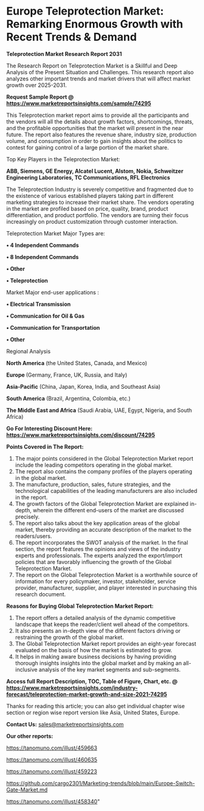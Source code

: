  # Europe Teleprotection Market: Remarking Enormous Growth with Recent Trends & Demand

<strong>Teleprotection Market Research Report 2031</strong>

The Research Report on Teleprotection Market is a Skillful and Deep Analysis of the Present Situation and Challenges. This research report also analyzes other important trends and market drivers that will affect market growth over 2025-2031.

<strong>Request Sample Report @ <a href=https://www.marketreportsinsights.com/sample/74295>https://www.marketreportsinsights.com/sample/74295</a></strong>

This Teleprotection market report aims to provide all the participants and the vendors will all the details about growth factors, shortcomings, threats, and the profitable opportunities that the market will present in the near future. The report also features the revenue share, industry size, production volume, and consumption in order to gain insights about the politics to contest for gaining control of a large portion of the market share.

Top Key Players in the Teleprotection Market:

<strong>ABB, Siemens, GE Energy, Alcatel Lucent, Alstom, Nokia, Schweitzer Engineering Laboratories, TC Communications, RFL Electronics</strong>

The Teleprotection Industry is severely competitive and fragmented due to the existence of various established players taking part in different marketing strategies to increase their market share. The vendors operating in the market are profiled based on price, quality, brand, product differentiation, and product portfolio. The vendors are turning their focus increasingly on product customization through customer interaction.

Teleprotection Market Major Types are:

<strong>• 4 Independent Commands

• 8 Independent Commands

• Other

• Teleprotection</strong>

Market Major end-user applications :

<strong>• Electrical Transmission

• Communication for Oil & Gas

• Communication for Transportation

• Other</strong>

Regional Analysis

</u><strong><b>North America</b></strong> (the United States, Canada, and Mexico)

<strong><b>Europe </b></strong>(Germany, France, UK, Russia, and Italy)

<strong><b>Asia-Pacific</b></strong> (China, Japan, Korea, India, and Southeast Asia)

<strong><b>South America</b></strong> (Brazil, Argentina, Colombia, etc.)

<strong><b>The Middle East and Africa</b></strong> (Saudi Arabia, UAE, Egypt, Nigeria, and South Africa)

<strong>Go For Interesting Discount Here: <a href=https://www.marketreportsinsights.com/discount/74295>https://www.marketreportsinsights.com/discount/74295</a></strong>

<strong>Points Covered in The Report:</strong>
<ol>
  <li>The major points considered in the Global Teleprotection Market report include the leading competitors operating in the global market.</li>
  <li>The report also contains the company profiles of the players operating in the global market.</li>
  <li>The manufacture, production, sales, future strategies, and the technological capabilities of the leading manufacturers are also included in the report.</li>
  <li>The growth factors of the Global Teleprotection Market are explained in-depth, wherein the different end-users of the market are discussed precisely.</li>
  <li>The report also talks about the key application areas of the global market, thereby providing an accurate description of the market to the readers/users.</li>
  <li>The report incorporates the SWOT analysis of the market. In the final section, the report features the opinions and views of the industry experts and professionals. The experts analyzed the export/import policies that are favorably influencing the growth of the Global Teleprotection Market.</li>
  <li>The report on the Global Teleprotection Market is a worthwhile source of information for every policymaker, investor, stakeholder, service provider, manufacturer, supplier, and player interested in purchasing this research document.</li>
</ol>
<strong>Reasons for Buying Global Teleprotection Market Report:</strong>

<ol>
  <li>The report offers a detailed analysis of the dynamic competitive landscape that keeps the reader/client well ahead of the competitors.</li>
  <li>It also presents an in-depth view of the different factors driving or restraining the growth of the global market.</li>
  <li>The Global Teleprotection Market report provides an eight-year forecast evaluated on the basis of how the market is estimated to grow.</li>
  <li>It helps in making aware business decisions by having providing thorough insights insights into the global market and by making an all-inclusive analysis of the key market segments and sub-segments.</li>
</ol>
<strong>Access full Report Description, TOC, Table of Figure, Chart, etc. @ <a href=https://www.marketreportsinsights.com/industry-forecast/teleprotection-market-growth-and-size-2021-74295>https://www.marketreportsinsights.com/industry-forecast/teleprotection-market-growth-and-size-2021-74295</a></strong>


Thanks for reading this article; you can also get individual chapter wise section or region wise report version like Asia, United States, Europe.

<strong>Contact Us:</strong>
sales@marketreportsinsights.com

<strong>Our other reports:</strong>

<a href=https://tanomuno.com/illust/459663>https://tanomuno.com/illust/459663</a>

<a href=https://tanomuno.com/illust/460635>https://tanomuno.com/illust/460635</a>

<a href=https://tanomuno.com/illust/459223>https://tanomuno.com/illust/459223</a>

<a href=https://github.com/cargo2301/Marketing-trends/blob/main/Europe-Switch-Gate-Market.md>https://github.com/cargo2301/Marketing-trends/blob/main/Europe-Switch-Gate-Market.md</a>

<a href=https://tanomuno.com/illust/458340>https://tanomuno.com/illust/458340</a>"
